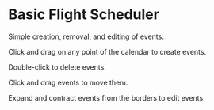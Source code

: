 # Basic Flight Scheduler

Simple creation, removal, and editing of events.

Click and drag on any point of the calendar to create events.

Double-click to delete events.

Click and drag events to move them.

Expand and contract events from the borders to edit events.